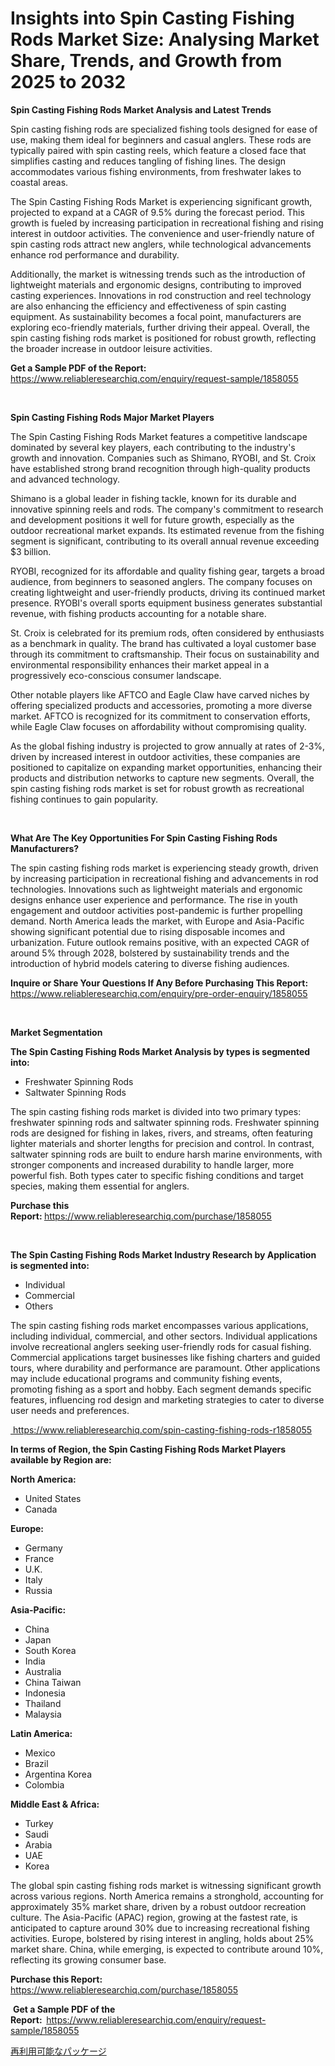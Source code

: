 <p><h1>Insights into Spin Casting Fishing Rods Market Size: Analysing Market Share, Trends, and Growth from 2025 to 2032</h1></p><p><strong>Spin Casting Fishing Rods Market Analysis and Latest Trends</strong></p>
<p><p>Spin casting fishing rods are specialized fishing tools designed for ease of use, making them ideal for beginners and casual anglers. These rods are typically paired with spin casting reels, which feature a closed face that simplifies casting and reduces tangling of fishing lines. The design accommodates various fishing environments, from freshwater lakes to coastal areas.</p><p>The Spin Casting Fishing Rods Market is experiencing significant growth, projected to expand at a CAGR of 9.5% during the forecast period. This growth is fueled by increasing participation in recreational fishing and rising interest in outdoor activities. The convenience and user-friendly nature of spin casting rods attract new anglers, while technological advancements enhance rod performance and durability. </p><p>Additionally, the market is witnessing trends such as the introduction of lightweight materials and ergonomic designs, contributing to improved casting experiences. Innovations in rod construction and reel technology are also enhancing the efficiency and effectiveness of spin casting equipment. As sustainability becomes a focal point, manufacturers are exploring eco-friendly materials, further driving their appeal. Overall, the spin casting fishing rods market is positioned for robust growth, reflecting the broader increase in outdoor leisure activities.</p></p>
<p><strong>Get a Sample PDF of the Report:&nbsp;</strong> <a href="https://www.reliableresearchiq.com/enquiry/request-sample/1858055?utm_campaign=1102&utm_medium=2&utm_source=Github&utm_content=ia&utm_term=09022025&utm_id=spin-casting-fishing-rods">https://www.reliableresearchiq.com/enquiry/request-sample/1858055</a></p>
<p>&nbsp;</p>
<p><strong>Spin Casting Fishing Rods Major Market Players</strong></p>
<p><p>The Spin Casting Fishing Rods Market features a competitive landscape dominated by several key players, each contributing to the industry's growth and innovation. Companies such as Shimano, RYOBI, and St. Croix have established strong brand recognition through high-quality products and advanced technology.</p><p>Shimano is a global leader in fishing tackle, known for its durable and innovative spinning reels and rods. The company's commitment to research and development positions it well for future growth, especially as the outdoor recreational market expands. Its estimated revenue from the fishing segment is significant, contributing to its overall annual revenue exceeding $3 billion.</p><p>RYOBI, recognized for its affordable and quality fishing gear, targets a broad audience, from beginners to seasoned anglers. The company focuses on creating lightweight and user-friendly products, driving its continued market presence. RYOBI's overall sports equipment business generates substantial revenue, with fishing products accounting for a notable share.</p><p>St. Croix is celebrated for its premium rods, often considered by enthusiasts as a benchmark in quality. The brand has cultivated a loyal customer base through its commitment to craftsmanship. Their focus on sustainability and environmental responsibility enhances their market appeal in a progressively eco-conscious consumer landscape.</p><p>Other notable players like AFTCO and Eagle Claw have carved niches by offering specialized products and accessories, promoting a more diverse market. AFTCO is recognized for its commitment to conservation efforts, while Eagle Claw focuses on affordability without compromising quality.</p><p>As the global fishing industry is projected to grow annually at rates of 2-3%, driven by increased interest in outdoor activities, these companies are positioned to capitalize on expanding market opportunities, enhancing their products and distribution networks to capture new segments. Overall, the spin casting fishing rods market is set for robust growth as recreational fishing continues to gain popularity.</p></p>
<p>&nbsp;</p>
<p><strong>What Are The Key Opportunities For Spin Casting Fishing Rods Manufacturers?</strong></p>
<p><p>The spin casting fishing rods market is experiencing steady growth, driven by increasing participation in recreational fishing and advancements in rod technologies. Innovations such as lightweight materials and ergonomic designs enhance user experience and performance. The rise in youth engagement and outdoor activities post-pandemic is further propelling demand. North America leads the market, with Europe and Asia-Pacific showing significant potential due to rising disposable incomes and urbanization. Future outlook remains positive, with an expected CAGR of around 5% through 2028, bolstered by sustainability trends and the introduction of hybrid models catering to diverse fishing audiences.</p></p>
<p><strong>Inquire or Share Your Questions If Any Before Purchasing This Report:</strong> <a href="https://www.reliableresearchiq.com/enquiry/pre-order-enquiry/1858055?utm_campaign=1102&utm_medium=2&utm_source=Github&utm_content=ia&utm_term=09022025&utm_id=spin-casting-fishing-rods">https://www.reliableresearchiq.com/enquiry/pre-order-enquiry/1858055</a></p>
<p>&nbsp;</p>
<p><strong>Market Segmentation</strong></p>
<p><strong>The Spin Casting Fishing Rods Market Analysis by types is segmented into:</strong></p>
<p><ul><li>Freshwater Spinning Rods</li><li>Saltwater Spinning Rods</li></ul></p>
<p><p>The spin casting fishing rods market is divided into two primary types: freshwater spinning rods and saltwater spinning rods. Freshwater spinning rods are designed for fishing in lakes, rivers, and streams, often featuring lighter materials and shorter lengths for precision and control. In contrast, saltwater spinning rods are built to endure harsh marine environments, with stronger components and increased durability to handle larger, more powerful fish. Both types cater to specific fishing conditions and target species, making them essential for anglers.</p></p>
<p><strong>Purchase this Report:&nbsp;</strong><a href="https://www.reliableresearchiq.com/purchase/1858055?utm_campaign=1102&utm_medium=2&utm_source=Github&utm_content=ia&utm_term=09022025&utm_id=spin-casting-fishing-rods">https://www.reliableresearchiq.com/purchase/1858055</a></p>
<p>&nbsp;</p>
<p><strong>The Spin Casting Fishing Rods Market Industry Research by Application is segmented into:</strong></p>
<p><ul><li>Individual</li><li>Commercial</li><li>Others</li></ul></p>
<p><p>The spin casting fishing rods market encompasses various applications, including individual, commercial, and other sectors. Individual applications involve recreational anglers seeking user-friendly rods for casual fishing. Commercial applications target businesses like fishing charters and guided tours, where durability and performance are paramount. Other applications may include educational programs and community fishing events, promoting fishing as a sport and hobby. Each segment demands specific features, influencing rod design and marketing strategies to cater to diverse user needs and preferences.</p></p>
<p><a href="https://www.reliableresearchiq.com/spin-casting-fishing-rods-r1858055?utm_campaign=1102&utm_medium=2&utm_source=Github&utm_content=ia&utm_term=09022025&utm_id=spin-casting-fishing-rods">&nbsp;https://www.reliableresearchiq.com/spin-casting-fishing-rods-r1858055</a></p>
<p><strong>In terms of Region, the Spin Casting Fishing Rods Market Players available by Region are:</strong></p>
<p>
    <p> <strong> North America: </strong>
        <ul>
            <li>United States</li>
            <li>Canada</li>
        </ul>
        </p> 
    <p> <strong> Europe: </strong>
        <ul>
            <li>Germany</li>
            <li>France</li>
            <li>U.K.</li>
            <li>Italy</li>
            <li>Russia</li>
        </ul>
        </p> 
    <p> <strong> Asia-Pacific: </strong>
        <ul>
            <li>China</li>
            <li>Japan</li>
            <li>South Korea</li>
            <li>India</li>
            <li>Australia</li>
            <li>China Taiwan</li>
            <li>Indonesia</li>
            <li>Thailand</li>
            <li>Malaysia</li>
        </ul>
        </p> 
    <p> <strong> Latin America: </strong>
        <ul>
            <li>Mexico</li>
            <li>Brazil</li>
            <li>Argentina Korea</li>
            <li>Colombia</li>
        </ul>
        </p> 
    <p> <strong> Middle East & Africa: </strong>
        <ul>
            <li>Turkey</li>
            <li>Saudi</li>
            <li>Arabia</li>
            <li>UAE</li>
            <li>Korea</li>
        </ul>
    </p>
    </p>
<p><p>The global spin casting fishing rods market is witnessing significant growth across various regions. North America remains a stronghold, accounting for approximately 35% market share, driven by a robust outdoor recreation culture. The Asia-Pacific (APAC) region, growing at the fastest rate, is anticipated to capture around 30% due to increasing recreational fishing activities. Europe, bolstered by rising interest in angling, holds about 25% market share. China, while emerging, is expected to contribute around 10%, reflecting its growing consumer base.</p></p>
<p><strong>Purchase this Report: </strong><a href="https://www.reliableresearchiq.com/purchase/1858055?utm_campaign=1102&utm_medium=2&utm_source=Github&utm_content=ia&utm_term=09022025&utm_id=spin-casting-fishing-rods">https://www.reliableresearchiq.com/purchase/1858055</a></p>
<p>&nbsp;<strong>Get a Sample PDF of the Report:&nbsp;&nbsp;</strong><a href="https://www.reliableresearchiq.com/enquiry/request-sample/1858055?utm_campaign=1102&utm_medium=2&utm_source=Github&utm_content=ia&utm_term=09022025&utm_id=spin-casting-fishing-rods">https://www.reliableresearchiq.com/enquiry/request-sample/1858055</a></p>
<p><strong></strong></p>
<p><p><a href="https://github.com/mohamedbakry57/Market-Research-Report-List-6/blob/main/615167035700.md?utm_campaign=1102&utm_medium=2&utm_source=Github&utm_content=ia&utm_term=09022025&utm_id=spin-casting-fishing-rods">再利用可能なパッケージ</a></p></p>